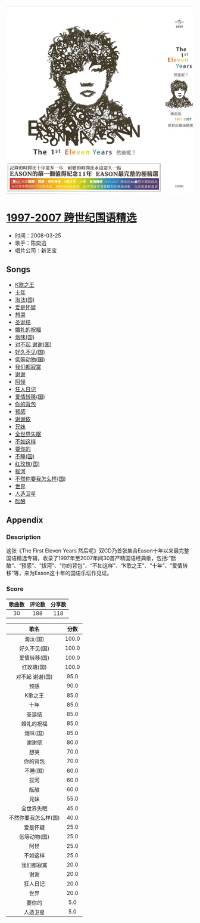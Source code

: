 <p align="center">
	<img src="imgs/_跨世纪国语精选.jpg" alt="album_img" />
</p>

# [1997-2007 跨世纪国语精选](https://music.163.com/album?id=6404)

* 时间：2008-03-25
* 歌手：陈奕迅
* 唱片公司：新艺宝
## Songs

* [K歌之王](songs/k歌之王_65047/README.md)
* [十年](songs/十年_65050/README.md)
* [淘汰(国)](songs/淘汰_国__65053/README.md)
* [爱是怀疑](songs/爱是怀疑_65056/README.md)
* [想哭](songs/想哭_65060/README.md)
* [圣诞结](songs/圣诞结_65063/README.md)
* [婚礼的祝福](songs/婚礼的祝福_65066/README.md)
* [烟味(国)](songs/烟味_国__65070/README.md)
* [对不起 谢谢(国)](songs/对不起_谢谢_国__65074/README.md)
* [好久不见(国)](songs/好久不见_国__65078/README.md)
* [低等动物(国)](songs/低等动物_国__65082/README.md)
* [我们都寂寞](songs/我们都寂寞_65086/README.md)
* [谢谢](songs/谢谢_65090/README.md)
* [阿怪](songs/阿怪_65094/README.md)
* [狂人日记](songs/狂人日记_65097/README.md)
* [爱情转移(国)](songs/爱情转移_国__65099/README.md)
* [你的背包](songs/你的背包_65101/README.md)
* [预感](songs/预感_65104/README.md)
* [谢谢侬](songs/谢谢侬_65107/README.md)
* [兄妹](songs/兄妹_65110/README.md)
* [全世界失眠](songs/全世界失眠_65114/README.md)
* [不如这样](songs/不如这样_65117/README.md)
* [要你的](songs/要你的_65120/README.md)
* [不睡(国)](songs/不睡_国__65123/README.md)
* [红玫瑰(国)](songs/红玫瑰_国__65126/README.md)
* [拔河](songs/拔河_65130/README.md)
* [不然你要我怎么样(国)](songs/不然你要我怎么样_国__65134/README.md)
* [世界](songs/世界_65138/README.md)
* [人造卫星](songs/人造卫星_65142/README.md)
* [酝酿](songs/酝酿_65146/README.md)
## Appendix

### Description

这张《The First Eleven Years 然后呢》双CD乃首张集合Eason十年以来最完整国语精选专辑，收录了1997年至2007年间30首严精国语经典歌，包括∶“酝酿”、“预感”、“拔河”、“你的背包”、“不如这样”、“K歌之王”、“十年”、“爱情转移”等，来为Eason这十年的国语乐坛作见证。

### Score

|歌曲数|评论数|分享数|
|:---:|:---:|:---:|
|30|188|118|

|歌名|分数|
|:---:|:---:|
|淘汰(国)|100.0
|好久不见(国)|100.0
|爱情转移(国)|100.0
|红玫瑰(国)|100.0
|对不起 谢谢(国)|95.0
|预感|90.0
|K歌之王|85.0
|十年|85.0
|圣诞结|85.0
|婚礼的祝福|85.0
|烟味(国)|85.0
|谢谢侬|80.0
|想哭|70.0
|你的背包|70.0
|不睡(国)|60.0
|拔河|60.0
|酝酿|60.0
|兄妹|55.0
|全世界失眠|45.0
|不然你要我怎么样(国)|40.0
|爱是怀疑|25.0
|低等动物(国)|25.0
|阿怪|25.0
|不如这样|25.0
|我们都寂寞|20.0
|谢谢|20.0
|狂人日记|20.0
|世界|20.0
|要你的|5.0
|人造卫星|5.0

